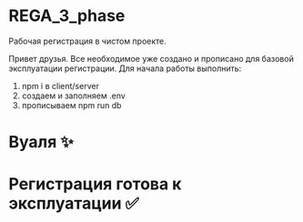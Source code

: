 # REGA_3_phase
Рабочая регистрация в чистом проекте.

Привет друзья. Все необходимое уже создано 
и прописано для базовой эксплуатации регистрации.
Для начала работы выполнить:
1. npm i в  client/server
2. создаем и заполняем .env
3. прописываем npm run db
   
# Вуаля ✨
# Регистрация готова к эксплуатации ✅
